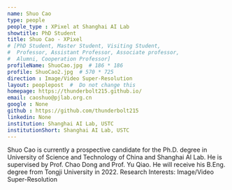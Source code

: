 ```yaml
---
name: Shuo Cao
type: people
people_type : XPixel at Shanghai AI Lab
showtitle: PhD Student
title: Shuo Cao - XPixel
# [PhD Student, Master Student, Visiting Student,
#  Professor, Assistant Professor, Associate professor,
#  Alumni, Cooperation Professor]
profileName: ShuoCao.jpg  # 186 * 186
profile: ShuoCao2.jpg  # 570 * 725
direction : Image/Video Super-Resolution
layout: peoplepost  #  Do not change this
homepage: https://thunderbolt215.github.io/
email: caoshuo@pjlab.org.cn
google : None
github : https://github.com/thunderbolt215
linkedin: None
institution: Shanghai AI Lab, USTC
institutionShort: Shanghai AI Lab, USTC
---
```


Shuo Cao is currently a prospective candidate for the Ph.D. degree in University of Science and Technology of China and Shanghai AI Lab. He is supervised by Prof. Chao Dong and Prof. Yu Qiao. He will receive his B.Eng. degree from Tongji University in 2022.
Research Interests: Image/Video Super-Resolution


 

